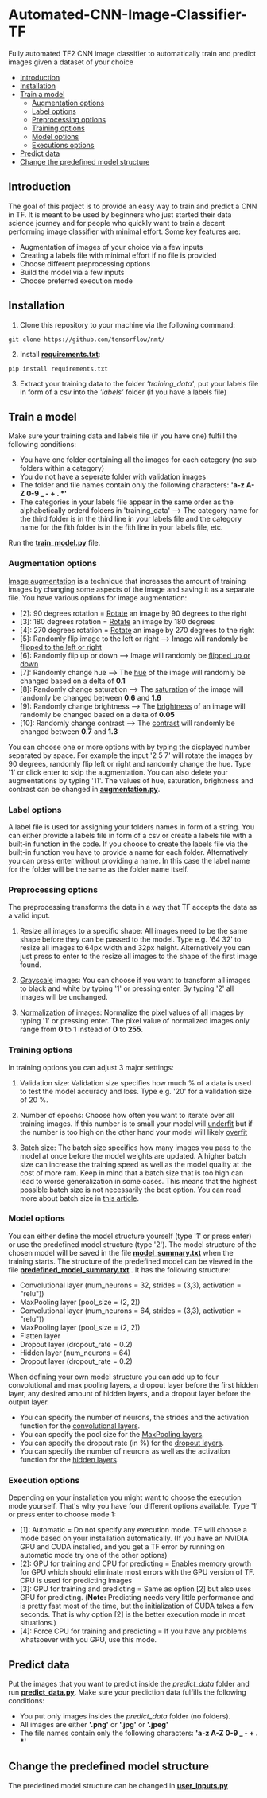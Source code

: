 # Automated-CNN-Image-Classifier-TF
Fully automated TF2 CNN image classifier to automatically train and predict images given a dataset of your choice



- [Introduction](#introduction)
- [Installation](#installation)
- [Train a model](#train-a-model)
    - [Augmentation options](#augmentation-options)
    - [Label options](#label-options)
    - [Preprocessing options](#preprocessing-options)
    - [Training options](#training-options)
    - [Model options](#model-options)
    - [Executions options](#execution-options)
- [Predict data](#predict-data)
- [Change the predefined model structure](#change-the-predefined-model-structure)

## Introduction
The goal of this project is to provide an easy way to train and predict a CNN in TF. It is meant to be used by beginners who just started their data science journey and for people who quickly want to train a decent performing image classifier with minimal effort. Some key features are:
- Augmentation of images of your choice via a few inputs
- Creating a labels file with minimal effort if no file is provided
- Choose different preprocessing options
- Build the model via a few inputs
- Choose preferred execution mode

## Installation
1. Clone this repository to your machine via the following command:
``` shell
git clone https://github.com/tensorflow/nmt/
```
2. Install [**requirements.txt**](requirements.txt):
``` shell
pip install requirements.txt
```
3. Extract your training data to the folder *'training_data'*, put your labels file in form of a csv into the *'labels'* folder (if you have a labels file)

## Train a model
Make sure your training data and labels file (if you have one) fulfill the following conditions:
- You have one folder containing all the images for each category (no sub folders within a category)
- You do not have a seperate folder with validation images
- The folder and file names contain only the following characters: **'a-z A-Z 0-9 _ - + . \*'**
- The categories in your labels file appear in the same order as the alphabetically orderd folders in 'training_data' --> The category name for the third folder is in the third line in your labels file and the category name for the fith folder is in the fith line in your labels file, etc.
   
Run the [**train_model.py**](train_model.py) file. 

### Augmentation options
[Image augmentation](https://towardsdatascience.com/image-augmentation-14a0aafd0498) is a technique that increases the amount of training images by changing some aspects of the image and saving it as a separate file.
You have various options for image augmentation:
- \[2]: 90 degrees rotation = [Rotate](https://www.tensorflow.org/api_docs/python/tf/image/rot90) an image by 90 degrees to the right
- \[3]: 180 degrees rotation = [Rotate](https://www.tensorflow.org/api_docs/python/tf/image/rot90) an image by 180 degrees
- \[4]: 270 degrees rotation = [Rotate](https://www.tensorflow.org/api_docs/python/tf/image/rot90) an image by 270 degrees to the right
- \[5]: Randomly flip image to the left or right --> Image will randomly be [flipped to the left or right](https://www.tensorflow.org/api_docs/python/tf/image/random_flip_left_right)
- \[6]: Randomly flip up or down --> Image will randomly be [flipped up or down](https://www.tensorflow.org/api_docs/python/tf/image/random_flip_up_down)
- \[7]: Randomly change hue --> The [hue](https://www.tensorflow.org/api_docs/python/tf/image/random_hue) of the image will randomly be changed based on a delta of **0.1**
- \[8]: Randomly change saturation --> The [saturation](https://www.tensorflow.org/api_docs/python/tf/image/random_saturation) of the image will randomly be changed between **0.6** and **1.6**
- \[9]: Randomly change brightness --> The [brightness](https://www.tensorflow.org/api_docs/python/tf/image/random_brightness) of an image will randomly be changed based on a delta of **0.05**
- \[10]: Randomly change contrast --> The [contrast](https://www.tensorflow.org/api_docs/python/tf/image/random_contrast) will randomly be changed between **0.7** and **1.3**

You can choose one or more options with by typing the displayed number separated by space. For example the input '2 5 7' will rotate the images by 90 degrees, randomly flip left or right and randomly change the hue.
Type '1' or click enter to skip the augmentation. You can also delete your augmentations by typing '11'.
The values of hue, saturation, brightness and contrast can be changed in [**augmentation.py**](python/augmentation.py).

### Label options
A label file is used for assigning your folders names in form of a string. You can either provide a labels file in form of a csv or create a labels file with a built-in function in the code.
If you choose to create the labels file via the built-in function you have to provide a name for each folder. Alternatively you can press enter without providing a name. 
In this case the label name for the folder will be the same as the folder name itself.

### Preprocessing options
The preprocessing transforms the data in a way that TF accepts the data as a valid input. 
1. Resize all images to a specific shape: All images need to be the same shape before they can be passed to the model.
Type e.g. '64 32' to  resize all images to 64px width and 32px height. Alternatively you can just press to enter to the resize all images to the shape
   of the first image found.
   
2. [Grayscale](https://docs.opencv.org/3.4/de/d25/imgproc_color_conversions.html) images: You can choose if you want to transform all images to black and white by typing '1' or pressing enter. 
   By typing '2' all images will be unchanged.
   
3. [Normalization](https://en.wikipedia.org/wiki/Normalization_(image_processing)) of images: Normalize the pixel values of all images by typing '1' or pressing enter. 
   The pixel value of normalized images only range from **0** to **1** instead of **0** to **255**.
   
### Training options
In training options you can adjust 3 major settings:
1. Validation size: Validation size specifies how much % of a data is used to test the model accuracy and loss.
Type e.g. '20' for a validation size of 20 %.
   
2. Number of epochs: Choose how often you want to iterate over all training images. 
   If this number is to small your model will [underfit](https://www.tensorflow.org/tutorials/keras/overfit_and_underfit) but if the number is too high on the other hand your model will likely [overfit](https://www.tensorflow.org/tutorials/keras/overfit_and_underfit)
   
3. Batch size: The batch size specifies how many images you pass to the model at once before the model weights are updated. A higher batch size can increase the training speed as well as the model quality at the cost of more ram.
Keep in mind that a batch size that is too high can lead to worse generalization in some cases. This means that the highest possible batch size is not necessarily the best option.
   You can read more about batch size in [this article](https://machinelearningmastery.com/difference-between-a-batch-and-an-epoch/).
   
### Model options
You can either define the model structure yourself (type '1' or press enter) or use the predefined model structure (type '2'). The model structure of the chosen model will be saved in the file [**model_summary.txt**](python/model_summary.txt) when the training starts.
The structure of the predefined model can be viewed in the file [**predefined_model_summary.txt**](python/predefined_model_summary.txt) . It has the following structure:
- Convolutional layer (num_neurons = 32, strides = (3,3), activation = "relu"))
- MaxPooling layer (pool_size = (2, 2))
- Convolutional layer (num_neurons = 64, strides = (3,3), activation = "relu"))
- MaxPooling layer (pool_size = (2, 2))
- Flatten layer
- Dropout layer (dropout_rate = 0.2)
- Hidden layer (num_neurons = 64)
- Dropout layer (dropout_rate = 0.2)

When defining your own model structure you can add up to four convolutional and max pooling layers, a dropout layer before the first hidden layer, 
any desired amount of hidden layers, and a dropout layer before the output layer.
- You can specify the number of neurons, the strides and the activation function for the [convolutional layers](https://www.tensorflow.org/api_docs/python/tf/keras/layers/Conv2D).
- You can specify the pool size for the [MaxPooling layers](https://www.tensorflow.org/api_docs/python/tf/keras/layers/MaxPool2D).
- You can specify the dropout rate (in %) for the [dropout layers](https://www.tensorflow.org/api_docs/python/tf/keras/layers/Dropout).
- You can specify the number of neurons as well as the activation function for the [hidden layers](https://www.tensorflow.org/api_docs/python/tf/keras/layers/Dense).

### Execution options
Depending on your installation you might want to choose the execution mode yourself. That's why you have four different options available. Type '1' or press enter to choose mode 1:
- \[1]: Automatic = Do not specify any execution mode. TF will choose a mode based on your installation automatically.
  (If you have an NVIDIA GPU and CUDA installed, and you get a TF error by running on automatic mode try one of the other options)
- \[2]: GPU for training and CPU for predicting = Enables memory growth for GPU which should eliminate most errors with the GPU version of TF. CPU is used for predicting images
- \[3]: GPU for training and predicting = Same as option \[2] but also uses GPU for predicting. (**Note:** Predicting needs very little performance and is pretty fast most of the time, but the initialization of CUDA takes a few seconds.
  That is why option \[2] is the better execution mode in most situations.)
- \[4]: Force CPU for training and predicting = If you have any problems whatsoever with you GPU, use this mode.

## Predict data
Put the images that you want to predict inside the *predict_data* folder and run [**predict_data.py**](predict_data.py).
Make sure your prediction data fulfills the following conditions:
- You put only images insides the *predict_data* folder (no folders).
- All images are either **'.png'** or **'.jpg'** or **'.jpeg'**
- The file names contain only the following characters: **'a-z A-Z 0-9 _ - + . \*'**

## Change the predefined model structure
The predefined model structure can be changed in [**user_inputs.py**](python/user_inputs.py)